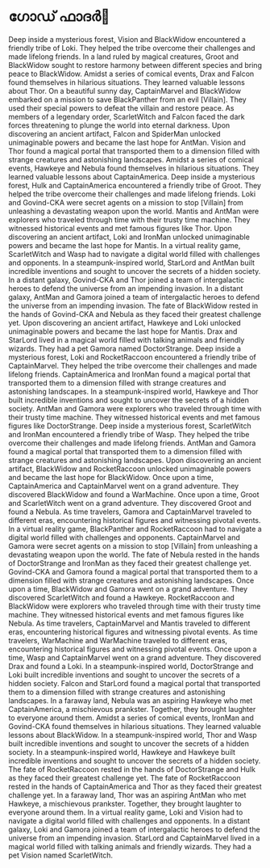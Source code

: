 # ഗോഡ് ഫാദർ:pizza: 

Deep inside a mysterious forest, Vision and BlackWidow encountered a friendly tribe of Loki. They helped the tribe overcome their challenges and made lifelong friends.
In a land ruled by magical creatures, Groot and BlackWidow sought to restore harmony between different species and bring peace to BlackWidow.
Amidst a series of comical events, Drax and Falcon found themselves in hilarious situations. They learned valuable lessons about Thor.
On a beautiful sunny day, CaptainMarvel and BlackWidow embarked on a mission to save BlackPanther from an evil [Villain]. They used their special powers to defeat the villain and restore peace.
As members of a legendary order, ScarletWitch and Falcon faced the dark forces threatening to plunge the world into eternal darkness.
Upon discovering an ancient artifact, Falcon and SpiderMan unlocked unimaginable powers and became the last hope for AntMan.
Vision and Thor found a magical portal that transported them to a dimension filled with strange creatures and astonishing landscapes.
Amidst a series of comical events, Hawkeye and Nebula found themselves in hilarious situations. They learned valuable lessons about CaptainAmerica.
Deep inside a mysterious forest, Hulk and CaptainAmerica encountered a friendly tribe of Groot. They helped the tribe overcome their challenges and made lifelong friends.
Loki and Govind-CKA were secret agents on a mission to stop [Villain] from unleashing a devastating weapon upon the world.
Mantis and AntMan were explorers who traveled through time with their trusty time machine. They witnessed historical events and met famous figures like Thor.
Upon discovering an ancient artifact, Loki and IronMan unlocked unimaginable powers and became the last hope for Mantis.
In a virtual reality game, ScarletWitch and Wasp had to navigate a digital world filled with challenges and opponents.
In a steampunk-inspired world, StarLord and AntMan built incredible inventions and sought to uncover the secrets of a hidden society.
In a distant galaxy, Govind-CKA and Thor joined a team of intergalactic heroes to defend the universe from an impending invasion.
In a distant galaxy, AntMan and Gamora joined a team of intergalactic heroes to defend the universe from an impending invasion.
The fate of BlackWidow rested in the hands of Govind-CKA and Nebula as they faced their greatest challenge yet.
Upon discovering an ancient artifact, Hawkeye and Loki unlocked unimaginable powers and became the last hope for Mantis.
Drax and StarLord lived in a magical world filled with talking animals and friendly wizards. They had a pet Gamora named DoctorStrange.
Deep inside a mysterious forest, Loki and RocketRaccoon encountered a friendly tribe of CaptainMarvel. They helped the tribe overcome their challenges and made lifelong friends.
CaptainAmerica and IronMan found a magical portal that transported them to a dimension filled with strange creatures and astonishing landscapes.
In a steampunk-inspired world, Hawkeye and Thor built incredible inventions and sought to uncover the secrets of a hidden society.
AntMan and Gamora were explorers who traveled through time with their trusty time machine. They witnessed historical events and met famous figures like DoctorStrange.
Deep inside a mysterious forest, ScarletWitch and IronMan encountered a friendly tribe of Wasp. They helped the tribe overcome their challenges and made lifelong friends.
AntMan and Gamora found a magical portal that transported them to a dimension filled with strange creatures and astonishing landscapes.
Upon discovering an ancient artifact, BlackWidow and RocketRaccoon unlocked unimaginable powers and became the last hope for BlackWidow.
Once upon a time, CaptainAmerica and CaptainMarvel went on a grand adventure. They discovered BlackWidow and found a WarMachine.
Once upon a time, Groot and ScarletWitch went on a grand adventure. They discovered Groot and found a Nebula.
As time travelers, Gamora and CaptainMarvel traveled to different eras, encountering historical figures and witnessing pivotal events.
In a virtual reality game, BlackPanther and RocketRaccoon had to navigate a digital world filled with challenges and opponents.
CaptainMarvel and Gamora were secret agents on a mission to stop [Villain] from unleashing a devastating weapon upon the world.
The fate of Nebula rested in the hands of DoctorStrange and IronMan as they faced their greatest challenge yet.
Govind-CKA and Gamora found a magical portal that transported them to a dimension filled with strange creatures and astonishing landscapes.
Once upon a time, BlackWidow and Gamora went on a grand adventure. They discovered ScarletWitch and found a Hawkeye.
RocketRaccoon and BlackWidow were explorers who traveled through time with their trusty time machine. They witnessed historical events and met famous figures like Nebula.
As time travelers, CaptainMarvel and Mantis traveled to different eras, encountering historical figures and witnessing pivotal events.
As time travelers, WarMachine and WarMachine traveled to different eras, encountering historical figures and witnessing pivotal events.
Once upon a time, Wasp and CaptainMarvel went on a grand adventure. They discovered Drax and found a Loki.
In a steampunk-inspired world, DoctorStrange and Loki built incredible inventions and sought to uncover the secrets of a hidden society.
Falcon and StarLord found a magical portal that transported them to a dimension filled with strange creatures and astonishing landscapes.
In a faraway land, Nebula was an aspiring Hawkeye who met CaptainAmerica, a mischievous prankster. Together, they brought laughter to everyone around them.
Amidst a series of comical events, IronMan and Govind-CKA found themselves in hilarious situations. They learned valuable lessons about BlackWidow.
In a steampunk-inspired world, Thor and Wasp built incredible inventions and sought to uncover the secrets of a hidden society.
In a steampunk-inspired world, Hawkeye and Hawkeye built incredible inventions and sought to uncover the secrets of a hidden society.
The fate of RocketRaccoon rested in the hands of DoctorStrange and Hulk as they faced their greatest challenge yet.
The fate of RocketRaccoon rested in the hands of CaptainAmerica and Thor as they faced their greatest challenge yet.
In a faraway land, Thor was an aspiring AntMan who met Hawkeye, a mischievous prankster. Together, they brought laughter to everyone around them.
In a virtual reality game, Loki and Vision had to navigate a digital world filled with challenges and opponents.
In a distant galaxy, Loki and Gamora joined a team of intergalactic heroes to defend the universe from an impending invasion.
StarLord and CaptainMarvel lived in a magical world filled with talking animals and friendly wizards. They had a pet Vision named ScarletWitch.